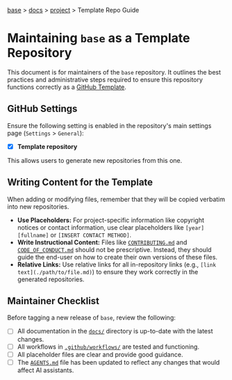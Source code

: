 [base](../README.md) > [docs](./README.md) > [project](./project.md) > Template Repo Guide

# Maintaining `base` as a Template Repository

This document is for maintainers of the `base` repository.
It outlines the best practices and administrative steps required to ensure this
repository functions correctly as a
[GitHub Template](https://docs.github.com/en/repositories/creating-a-repository-on-github/creating-a-repository-from-a-template).

## GitHub Settings

Ensure the following setting is enabled in the repository's main settings page
(`Settings` > `General`):

- [x] **Template repository**

This allows users to generate new repositories from this one.

## Writing Content for the Template

When adding or modifying files, remember that they will be copied verbatim into
new repositories.

- **Use Placeholders:** For project-specific information like copyright notices
  or contact information, use clear placeholders like `[year] [fullname]` or
  `[INSERT CONTACT METHOD]`.
- **Write Instructional Content:** Files like
  [`CONTRIBUTING.md`](../CONTRIBUTING.md) and
  [`CODE_OF_CONDUCT.md`](../CODE_OF_CONDUCT.md) should not be prescriptive.
  Instead, they should guide the end-user on how to create their own versions
  of these files.
- **Relative Links:** Use relative links for all in-repository links (e.g.,
  `[link text](./path/to/file.md)`) to ensure they work correctly in the
  generated repositories.

## Maintainer Checklist

Before tagging a new release of `base`, review the following:

- [ ] All documentation in the [`docs/`](./) directory is up-to-date with the
      latest changes.
- [ ] All workflows in [`.github/workflows/`](../.github/workflows/) are
      tested and functioning.
- [ ] All placeholder files are clear and provide good guidance.
- [ ] The [`AGENTS.md`](../AGENTS.md) file has been updated to reflect any
      changes that would affect AI assistants.
